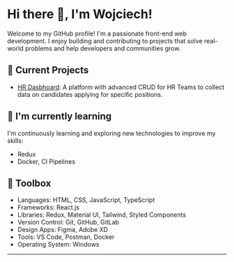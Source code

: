 # Hi there 👋, I'm Wojciech!



Welcome to my GitHub profile! I'm a passionate front-end web development. I enjoy building and contributing to projects that solve real-world problems and help developers and communities grow.

## 🔭 Current Projects

- [HR Dasbhoard](https://github.com/Wojciech-Jezierski/HR-Dashboard): A platform with advanced CRUD for HR Teams to collect data on candidates applying for specific positions.

## 🌱 I'm currently learning

I'm continuously learning and exploring new technologies to improve my skills:

- Redux
- Docker, CI Pipelines

## 🧰 Toolbox

- Languages: HTML, CSS, JavaScript, TypeScript
- Frameworks: React.js
- Libraries: Redux, Material UI, Tailwind, Styled Components
- Version Control: Git, GitHub, GitLab
- Design Apps: Figma, Adobe XD
- Tools: VS Code, Postman, Docker
- Operating System: Windows

---

